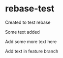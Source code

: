 # rebase-test
Created to test rebase

Some text added

Add some more text here

Add text in feature branch
